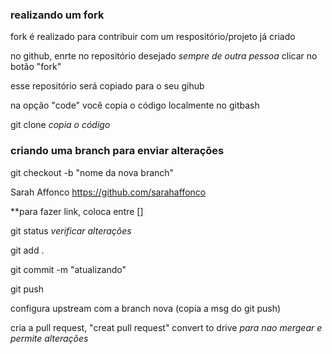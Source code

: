 ### realizando um fork
fork é realizado para contribuir com um respositório/projeto já criado

no github, enrte no repositório desejado *sempre de outra pessoa* 
clicar no botão "fork"

esse repositório será copiado para o seu gihub

na opção "code" você copia o código localmente no gitbash

git clone *copia o código*

### criando uma branch para enviar alterações 
git checkout -b "nome da nova branch"

Sarah Affonco https://github.com/sarahaffonco

**para fazer link, coloca entre [] 

git status *verificar alterações*

git add .

git commit -m "atualizando"

git push

configura upstream com a branch nova (copia a msg do git push)

cria a pull request, "creat pull request" convert to drive *para nao mergear e permite alterações*


